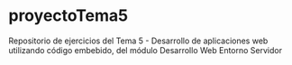 # proyectoTema5
Repositorio de ejercicios del Tema 5 - Desarrollo de aplicaciones web utilizando código embebido, del módulo Desarrollo Web Entorno Servidor
